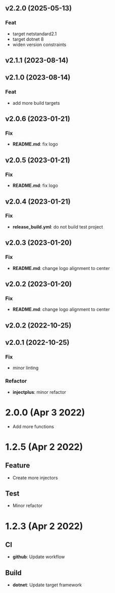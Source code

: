 ## v2.2.0 (2025-05-13)

### Feat

- target netstandard2.1
- target dotnet 8
- widen version constraints

## v2.1.1 (2023-08-14)

## v2.1.0 (2023-08-14)

### Feat

- add more build targets

## v2.0.6 (2023-01-21)

### Fix

- **README.md**: fix logo

## v2.0.5 (2023-01-21)

### Fix

- **README.md**: fix logo

## v2.0.4 (2023-01-21)

### Fix

- **release_build.yml**: do not build test project

## v2.0.3 (2023-01-20)

### Fix

- **README.md**: change logo alignment to center

## v2.0.2 (2023-01-20)

### Fix

- **README.md**: change logo alignment to center

## v2.0.2 (2022-10-25)

## v2.0.1 (2022-10-25)

### Fix

- minor linting

### Refactor

- **injectplus**: minor refactor

# 2.0.0 (Apr 3 2022)

- Add more functions

# 1.2.5 (Apr 2 2022)

## Feature

- Create more injectors

## Test

- Minor refactor

# 1.2.3 (Apr 2 2022)

## CI

- **github**: Update workflow

## Build

- **dotnet**: Update target framework

